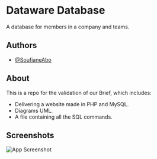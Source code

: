 
# Dataware Database

A database for members in a company and teams.
## Authors

- [@SoufianeAbo](https://www.github.com/SoufianeAbo)






## About

This is a repo for the validation of our Brief, which includes:

- Delivering a website made in PHP and MySQL.
- Diagrams UML.
- A file containing all the SQL commands.
## Screenshots

![App Screenshot](https://cdn.discordapp.com/attachments/554291039175835658/1182471931103019089/image.png?ex=6584d1cd&is=65725ccd&hm=41849a9cf3cf9d7c92547a204688289ceb92f1e00da40bb71adb379996d4d6fc&)


